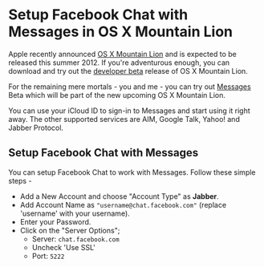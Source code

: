 # Setup Facebook Chat with Messages in OS X Mountain Lion

Apple recently announced <a href="http://www.apple.com/macosx/mountain-lion/">OS X Mountain Lion</a> and is expected to be released this summer 2012. If you're adventurous enough, you can download and try out the <a href="https://developer.apple.com/technologies/mountain-lion/">developer beta</a> release of OS X Mountain Lion.

For the remaining mere mortals - you and me - you can try out <a href="http://www.apple.com/macosx/mountain-lion/messages-beta/">Messages</a> Beta which will be part of the new upcoming OS X Mountain Lion.

You can use your iCloud ID to sign-in to Messages and start using it right away. The other supported services are AIM, Google Talk, Yahoo! and Jabber Protocol.

## Setup Facebook Chat with Messages

You can setup Facebook Chat to work with Messages. Follow these simple steps -

- Add a New Account and choose "Account Type" as <strong>Jabber</strong>.
- Add Account Name as `"username@chat.facebook.com"` (replace 'username' with your username).
- Enter your Password.
- Click on the "Server Options";
  + Server: `chat.facebook.com`
  + Uncheck 'Use SSL'
  + Port: `5222`